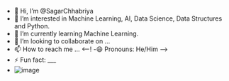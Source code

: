 - 👋 Hi, I’m @SagarChhabriya
- 👀 I’m interested in Machine Learning, AI, Data Science, Data Structures and Python.
- 🌱 I’m currently learning Machine Learning.
- 💞️ I’m looking to collaborate on ...
- 📫 How to reach me ...
<--! -😄 Pronouns: He/Him -->
- ⚡ Fun fact: ___
- ![image](https://github.com/SagarChhabriya/SagarChhabriya/assets/129516589/c4caaf5e-8b1c-45ab-aae0-e9552260f3d4)


<!---
SagarChhabriya/SagarChhabriya is a ✨ special ✨ repository because its `README.md` (this file) appears on your GitHub profile.
You can click the Preview link to take a look at your changes.
--->
